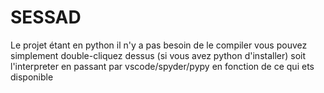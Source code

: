 # SESSAD

Le projet étant en python il n'y a pas besoin de le compiler
vous pouvez simplement double-cliquez dessus (si vous avez python d'installer)
soit l'interpreter en passant par vscode/spyder/pypy en fonction de ce qui ets disponible
